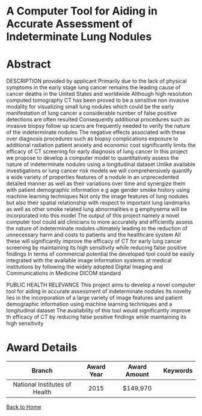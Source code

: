 
A Computer Tool for Aiding in Accurate Assessment of Indeterminate Lung Nodules
===============================================================================

# Abstract


DESCRIPTION  provided by applicant   Primarily due to the lack of physical symptoms in the early stage  lung cancer remains the leading cause of cancer deaths in the United States and worldwide  Although high resolution computed tomography  CT  has been proved to be a sensitive  non invasive modality for visualizing small lung nodules  which could be the early manifestation of lung cancer  a considerable number of false positive detections are often resulted  Consequently  additional procedures  such as invasive biopsy   follow up scans  are frequently needed to verify the nature of the indeterminate nodules  The negative effects associated with these over diagnosis procedures  such as biopsy complications  exposure to additional radiation  patient anxiety  and economic cost  significantly limits the efficacy of CT screening for early diagnosis of lung cancer  In this project  we propose to develop a computer model to quantitatively assess the nature of indeterminate nodules using a longitudinal dataset  Unlike available investigations or lung cancer risk models  we will comprehensively quantify a wide variety of properties  features  of a nodule in an unprecedented detailed manner as well as their variations over time  and synergize them with patient demographic information  e g   age  gender  smoke history  using machine learning techniques  Not only the image features of lung nodules but also their spatial relationship with respect to important lung landmarks as well as other smoke related lung abnormalities  e g   emphysema  will be incorporated into this model  The output of this project  namely a novel computer tool  could aid clinicians to more accurately and efficiently assess the nature of indeterminate nodules  ultimately leading to the reduction of unnecessary harm and costs to patients and the healthcare system  All these will significantly improve the efficacy of CT for early lung cancer screening by maintaining its high sensitivity while reducing false positive findings  In terms of commercial potential  the developed tool could be easily integrated with the available image information systems at medical institutions by following the widely adopted Digital Imaging and Communications in Medicine  DICOM  standard    
   
PUBLIC HEALTH RELEVANCE  This project aims to develop a novel computer tool for aiding in accurate assessment of indeterminate nodules  Its novelty lies in the incorporation of a large variety of image features and patient demographic information using machine learning techniques and a longitudinal dataset  The availability of this tool would significantly improve th efficacy of CT by reducing false positive findings while maintaining its high sensitivity  

# Award Details

|Branch|Award Year|Award Amount|Keywords|
| :---: | :---: | :---: | :---: |
|National Institutes of Health|2015|$149,970||
  
  


[Back to Home](https://github.com/chrischow/dod_sbir_awards/JH/#2393)